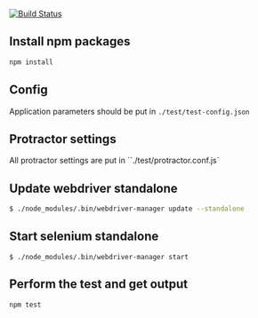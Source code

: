 [![Build Status](https://travis-ci.org/binhqd/test-protractor-boilerplate.svg)](https://travis-ci.org/binhqd/test-protractor-boilerplate)
## Install npm packages
```sh
npm install
```

## Config
Application parameters should be put in `./test/test-config.json`

## Protractor settings
All protractor settings are put in ``./test/protractor.conf.js`

## Update webdriver standalone
```sh
$ ./node_modules/.bin/webdriver-manager update --standalone
```

## Start selenium standalone
```
$ ./node_modules/.bin/webdriver-manager start
```

## Perform the test and get output
```sh
npm test
```
